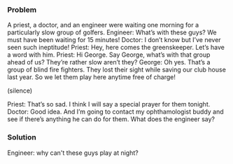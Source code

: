 ### Problem 

A priest, a doctor, and an engineer were waiting one morning for a particularly slow group of golfers.
Engineer: What’s with these guys? We must have been waiting for 15 minutes!
Doctor: I don’t know but I’ve never seen such ineptitude!
Priest: Hey, here comes the greenskeeper. Let’s have a word with him.
Priest: Hi George. Say George, what’s with that group ahead of us? They’re rather slow aren’t they?
George: Oh yes. That’s a group of blind fire fighters. They lost their sight while saving our club house last year. So we let them play here anytime free of charge!

(silence)

Priest: That’s so sad. I think I will say a special prayer for them tonight.
Doctor: Good idea. And I’m going to contact my ophthamologist buddy and see if there’s anything he can do for them.
What does the engineer say?


### Solution 

Engineer: why can't these guys play at night?


